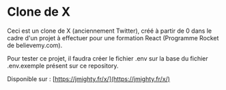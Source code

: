 # Clone de X

Ceci est un clone de X (anciennement Twitter), créé à partir de 0 dans le cadre d'un projet à effectuer pour une formation React (Programme Rocket de believemy.com).

Pour tester ce projet, il faudra créer le fichier .env sur la base du fichier .env.exemple présent sur ce repository.

Disponible sur : [https://jmighty.fr/x/](https://jmighty.fr/x/)
